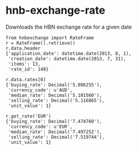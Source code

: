 hnb-exchange-rate
=================

Downloads the HBN exchange rate for a given date


    from hnbexchange import RateFrame
    r = RateFrame().retrieve()
    r.data.header
    {'application_date': datetime.date(2013, 8, 1),
     'creation_date': datetime.date(2013, 7, 31),
     'items': 13,
     'rate_id': 148}

    r.data.rates[0]
    {'buying_rate': Decimal('5.086255'),
     'currency_code': u'AUD',
     'median_rate': Decimal('5.101560'),
     'selling_rate': Decimal('5.116865'),
     'unit_value': 1}

    r.get_rate('EUR')
    {'buying_rate': Decimal('7.474760'),
     'currency_code': u'EUR',
     'median_rate': Decimal('7.497252'),
     'selling_rate': Decimal('7.519744'),
     'unit_value': 1}
